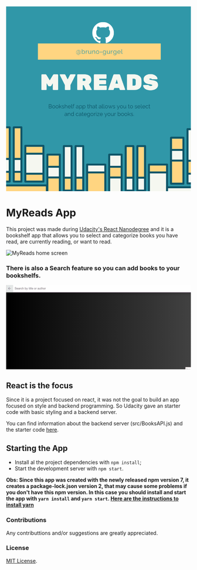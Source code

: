 ![MyReads Banner](./src/assets/myreads-banner.png)

# MyReads App

This project was made during [Udacity's React Nanodegree](https://www.udacity.com/course/react-nanodegree--nd019) and it is a bookshelf app that allows you to select and categorize books you have read, are currently reading, or want to read.

![MyReads home screen](./src/assets/MyReads-main.gif)

### There is also a Search feature so you can add books to your bookshelfs.

![MyReads search screen](./src/assets/MyReads-search.gif)

## React is the focus

Since it is a project focused on react, it was not the goal to build an app focused on style and backend programming. So Udacity gave an starter code with basic styling and a backend server.

You can find information about the backend server (src/BooksAPI.js) and the starter code [here](https://github.com/udacity/reactnd-project-myreads-starter).

## Starting the App

- Install al the project dependencies with `npm install`;
- Start the development server with `npm start`.

**Obs: Since this app was created with the newly released npm version 7, it creates a package-lock.json version 2, that may cause some problems if you don't have this npm version. In this case you should install and start the app with `yarn install` and `yarn start`. [Here are the instructions to install yarn](https://yarnpkg.com/getting-started/install)**

### Contributions

Any contributtions and/or suggestions are greatly appreciated.

### License

[MIT License](https://opensource.org/licenses/MIT).
